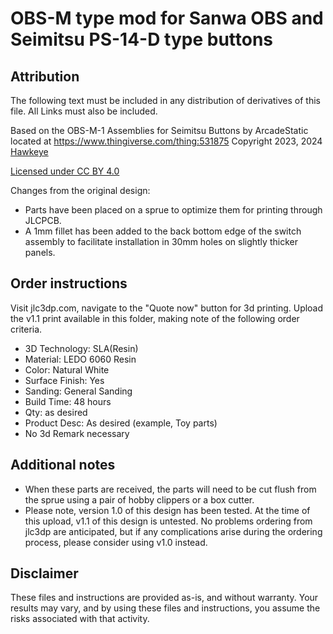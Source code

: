 # OBS-M type mod for Sanwa OBS and Seimitsu PS-14-D type buttons

## Attribution

The following text must be included in any distribution of derivatives of this file. All Links must also be included.

Based on the OBS-M-1 Assemblies for Seimitsu Buttons by ArcadeStatic located at https://www.thingiverse.com/thing:531875 
Copyright 2023, 2024 [Hawkeye](https://github.com/CapnHawke)

[Licensed under CC BY 4.0](https://creativecommons.org/licenses/by/4.0/)

Changes from the original design:
 - Parts have been placed on a sprue to optimize them for printing through JLCPCB.
 - A 1mm fillet has been added to the back bottom edge of the switch assembly to facilitate installation in 30mm holes on slightly thicker panels.

## Order instructions

Visit jlc3dp.com, navigate to the "Quote now" button for 3d printing. Upload the v1.1 print available in this folder, making note of the following order criteria.

 - 3D Technology: SLA(Resin)
 - Material: LEDO 6060 Resin
 - Color: Natural White
 - Surface Finish: Yes
 - Sanding: General Sanding
 - Build Time: 48 hours
 - Qty: as desired
 - Product Desc: As desired (example, Toy parts)
 - No 3d Remark necessary

## Additional notes
 - When these parts are received, the parts will need to be cut flush from the sprue using a pair of hobby clippers or a box cutter. 
 - Please note, version 1.0 of this design has been tested. At the time of this upload, v1.1 of this design is untested. No problems ordering from jlc3dp are anticipated, but if any complications arise during the ordering process, please consider using v1.0 instead.

## Disclaimer
These files and instructions are provided as-is, and without warranty. Your results may vary, and by using these files and instructions, you assume the risks associated with that activity. 